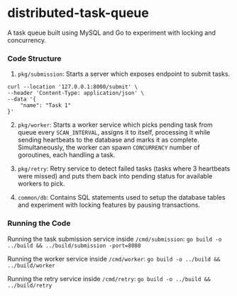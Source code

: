 # distributed-task-queue

A task queue built using MySQL and Go to experiment with locking and concurrency. 

### Code Structure

1. `pkg/submission`: Starts a server which exposes endpoint to submit tasks.

```
curl --location '127.0.0.1:8000/submit' \
--header 'Content-Type: application/json' \
--data '{
    "name": "Task 1"
}'
```

2. `pkg/worker`: Starts a worker service which picks pending task from queue every `SCAN_INTERVAL`, assigns it to itself, processing it while sending heartbeats to the database and marks it as complete. Simultaneously, the worker can spawn `CONCURRENCY` number of goroutines, each handling a task. 


3. `pkg/retry`: Retry service to detect failed tasks (tasks where 3 heartbeats were missed) and puts them back into pending status for available workers to pick.


4. `common/db`: Contains SQL statements used to setup the database tables and experiment with locking features by pausing transactions.


### Running the Code

Running the task submission service inside `/cmd/submission`: `go build -o ../build && ../build/submission -port=8080`

Running the worker service inside `/cmd/worker`: `go build -o ../build && ../build/worker`

Running the retry service inside `/cmd/retry`: `go build -o ../build && ../build/retry`
